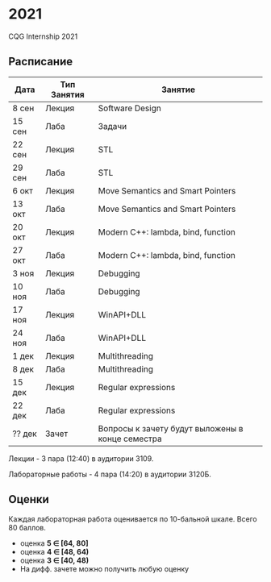 # 2021
CQG Internship 2021

## Расписание

Дата | Тип Занятия | Занятие
-----|-------------|--------
8  сен | Лекция | Software Design
15 сен | Лаба   | Задачи
22 сен | Лекция | STL
29 сен | Лаба   | STL
6  окт | Лекция | Move Semantics and Smart Pointers
13 окт | Лаба   | Move Semantics and Smart Pointers
20 окт | Лекция | Modern C++: lambda, bind, function
27 окт | Лаба   | Modern C++: lambda, bind, function
3  ноя | Лекция | Debugging
10 ноя | Лаба   | Debugging
17 ноя | Лекция | WinAPI+DLL
24 ноя | Лаба   | WinAPI+DLL
1  дек | Лекция | Multithreading
8  дек | Лаба   | Multithreading
15 дек | Лекция | Regular expressions
22 дек | Лаба   | Regular expressions
?? дек | Зачет  | Вопросы к зачету будут выложены в конце семестра

Лекции - 3 пара (12:40) в аудитории 3109.

Лабораторные работы - 4 пара (14:20) в аудитории 3120Б.

## Оценки

Каждая лабораторная работа оценивается по 10-бальной шкале. Всего 80 баллов.

+ оценка <b>5 &Element; [64, 80]</b>
+ оценка <b>4 &Element; [48, 64)</b>
+ оценка <b>3 &Element; [40, 48)</b>
+ На дифф. зачете можно получить любую оценку
